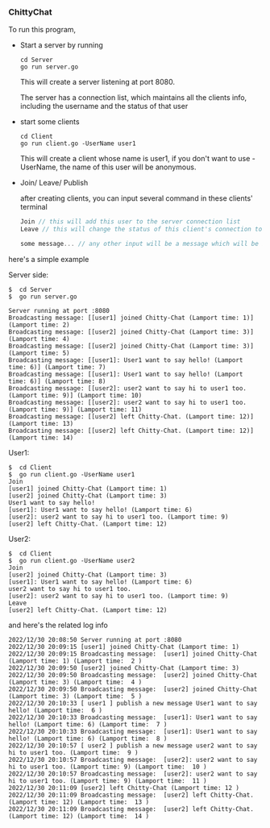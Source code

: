### ChittyChat

To run this program,

- Start a server by running 

  ```
  cd Server
  go run server.go
  ```

  This will create a server listening at port 8080.

  The server has a connection list, which maintains all the clients info, including the username and the status of that user

- start some clients

  ```
  cd Client
  go run client.go -UserName user1
  ```

  This will create a client whose name is user1, if you don't want to use -UserName, the name of this user will be anonymous.

- Join/ Leave/ Publish

  after creating clients, you can input several command in these clients' terminal

  ```Go
  Join // this will add this user to the server connection list
  Leave // this will change the status of this client's connection to false, which means it will not receive the published messages from other clients.
  
  some message... // any other input will be a message which will be broadcast to all clients.
  ```

  

here's a simple example

Server side:

```
$  cd Server
$  go run server.go

Server running at port :8080
Broadcasting message: [[user1] joined Chitty-Chat (Lamport time: 1)] (Lamport time: 2) 
Broadcasting message: [[user2] joined Chitty-Chat (Lamport time: 3)] (Lamport time: 4) 
Broadcasting message: [[user2] joined Chitty-Chat (Lamport time: 3)] (Lamport time: 5) 
Broadcasting message: [[user1]: User1 want to say hello! (Lamport time: 6)] (Lamport time: 7) 
Broadcasting message: [[user1]: User1 want to say hello! (Lamport time: 6)] (Lamport time: 8) 
Broadcasting message: [[user2]: user2 want to say hi to user1 too. (Lamport time: 9)] (Lamport time: 10) 
Broadcasting message: [[user2]: user2 want to say hi to user1 too. (Lamport time: 9)] (Lamport time: 11) 
Broadcasting message: [[user2] left Chitty-Chat. (Lamport time: 12)] (Lamport time: 13) 
Broadcasting message: [[user2] left Chitty-Chat. (Lamport time: 12)] (Lamport time: 14) 
```



User1:

```
$  cd Client
$  go run client.go -UserName user1
Join
[user1] joined Chitty-Chat (Lamport time: 1) 
[user2] joined Chitty-Chat (Lamport time: 3) 
User1 want to say hello!
[user1]: User1 want to say hello! (Lamport time: 6) 
[user2]: user2 want to say hi to user1 too. (Lamport time: 9) 
[user2] left Chitty-Chat. (Lamport time: 12) 
```



User2:

```
$  cd Client
$  go run client.go -UserName user2
Join
[user2] joined Chitty-Chat (Lamport time: 3) 
[user1]: User1 want to say hello! (Lamport time: 6) 
user2 want to say hi to user1 too.
[user2]: user2 want to say hi to user1 too. (Lamport time: 9) 
Leave
[user2] left Chitty-Chat. (Lamport time: 12) 
```



and here's the related log info

```
2022/12/30 20:08:50 Server running at port :8080
2022/12/30 20:09:15 [user1] joined Chitty-Chat (Lamport time: 1)
2022/12/30 20:09:15 Broadcasting message:  [user1] joined Chitty-Chat (Lamport time: 1) (Lamport time:  2 )
2022/12/30 20:09:50 [user2] joined Chitty-Chat (Lamport time: 3)
2022/12/30 20:09:50 Broadcasting message:  [user2] joined Chitty-Chat (Lamport time: 3) (Lamport time:  4 )
2022/12/30 20:09:50 Broadcasting message:  [user2] joined Chitty-Chat (Lamport time: 3) (Lamport time:  5 )
2022/12/30 20:10:33 [ user1 ] publish a new message User1 want to say hello! (Lamport time:  6 )
2022/12/30 20:10:33 Broadcasting message:  [user1]: User1 want to say hello! (Lamport time: 6) (Lamport time:  7 )
2022/12/30 20:10:33 Broadcasting message:  [user1]: User1 want to say hello! (Lamport time: 6) (Lamport time:  8 )
2022/12/30 20:10:57 [ user2 ] publish a new message user2 want to say hi to user1 too. (Lamport time:  9 )
2022/12/30 20:10:57 Broadcasting message:  [user2]: user2 want to say hi to user1 too. (Lamport time: 9) (Lamport time:  10 )
2022/12/30 20:10:57 Broadcasting message:  [user2]: user2 want to say hi to user1 too. (Lamport time: 9) (Lamport time:  11 )
2022/12/30 20:11:09 [user2] left Chitty-Chat (Lamport time: 12 )
2022/12/30 20:11:09 Broadcasting message:  [user2] left Chitty-Chat. (Lamport time: 12) (Lamport time:  13 )
2022/12/30 20:11:09 Broadcasting message:  [user2] left Chitty-Chat. (Lamport time: 12) (Lamport time:  14 )

```

